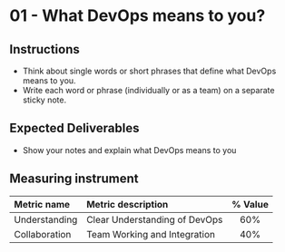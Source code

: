 # 01 - What DevOps means to you?

## Instructions

- Think about single words or short phrases that define what DevOps means to you. 
- Write each word or phrase (individually or as a team) on a separate sticky note. 

## Expected Deliverables

- Show your notes and explain what DevOps means to you

## Measuring instrument

| Metric name        | Metric description                                | % Value |
|:------------------ |:--------------------------------------------------|:--:|
| Understanding  | Clear Understanding of DevOps  | 60% |
| Collaboration | Team Working and Integration | 40% |
